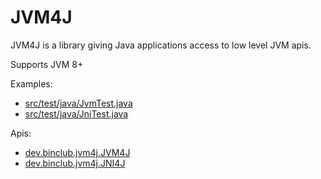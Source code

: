 # JVM4J

JVM4J is a library giving Java applications access to low level JVM apis.

Supports JVM 8+

Examples:
* [src/test/java/JvmTest.java](src/test/java/JvmTest.java)
* [src/test/java/JniTest.java](src/test/java/JniTest.java)

Apis:
* [dev.binclub.jvm4j.JVM4J](src/main/kotlin/dev/binclub/jvm4j/JVM4J.kt)
* [dev.binclub.jvm4j.JNI4J](src/main/kotlin/dev/binclub/jvm4j/JNI4J.kt)
